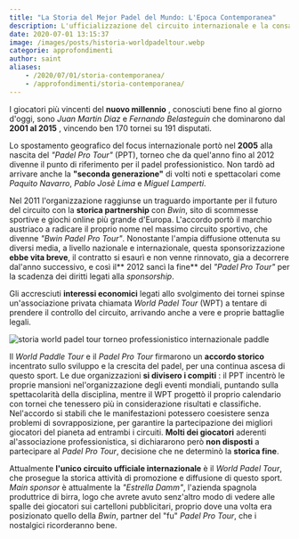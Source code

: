 ```yaml
---
title: "La Storia del Mejor Padel del Mundo: L'Epoca Contemporanea"
description: L'ufficializzazione del circuito internazionale e la consacrazione a sport professionistico.
date: 2020-07-01 13:15:37
image: /images/posts/historia-worldpadeltour.webp
categorie: approfondimenti
author: saint
aliases:
    - /2020/07/01/storia-contemporanea/
    - /approfondimenti/storia-contemporanea/
---
```


I giocatori più vincenti del **nuovo millennio** , conosciuti bene fino al giorno d'oggi, sono _Juan Martin Diaz_ e _Fernando Belasteguin_ che dominarono dal **2001 al 2015** , vincendo ben 170 tornei su 191 disputati.

Lo spostamento geografico del focus internazionale portò nel **2005** alla nascita del _"Padel Pro Tour"_ (PPT), torneo che da quel'anno fino al 2012 divenne il punto di riferimento per il padel professionistico. Non tardò ad arrivare anche la **"seconda generazione"** di volti noti e spettacolari come _Paquito Navarro_, _Pablo Josè Lima_ e _Miguel Lamperti_.

Nel 2011 l'organizzazione raggiunse un traguardo importante per il futuro del circuito con la **storica partnership** con _Bwin_, sito di scommesse sportive e giochi online più grande d'Europa. L'accordo portò il marchio austriaco a radicare il proprio nome nel massimo circuito sportivo, che divenne _"Bwin Padel Pro Tour"_. Nonostante l'ampia diffusione ottenuta su diversi media, a livello nazionale e internazionale, questa sponsorizzazione **ebbe vita breve**, il contratto si esaurì e non venne rinnovato, gia a decorrere dal'anno successivo, e così il** 2012 sancì la fine** del _"Padel Pro Tour"_ per la scadenza dei diritti legati alla _sponsorship_.

Gli accresciuti **interessi economici** legati allo svolgimento dei tornei spinse un'associazione privata chiamata _World Padel Tour_ (WPT) a tentare di prendere il controllo del circuito, arrivando anche a vere e proprie battaglie legali.

![storia world padel tour torneo professionistico internazionale paddle](/images/posts/historia-propadeltour.webp)

Il _World Paddle Tour_ e il _Padel Pro Tour_ firmarono un **accordo storico** incentrato sullo sviluppo e la crescita del padel, per una continua ascesa di questo sport. Le due organizzazioni **si divisero i compiti** : il PPT incentrò le proprie mansioni nel'organizzazione degli eventi mondiali, puntando sulla spettacolarità della disciplina, mentre il WPT progettò il proprio calendario con tornei che tenessero più in considerazione risultati e classifiche. Nel'accordo si stabilì che le manifestazioni potessero coesistere senza problemi di sovrapposizione, per garantire la partecipazione dei migliori giocatori del pianeta ad entrambi i circuiti. **Molti dei giocatori** aderenti al'associazione professionistica, si dichiararono però **non disposti** a partecipare al _Padel Pro Tour_, decisione che ne determinò la **storica fine**.

Attualmente **l'unico circuito ufficiale internazionale** è il _World Padel Tour_, che prosegue la storica attività di promozione e diffusione di questo sport. _Main sponsor_ è attualmente la _"Estrella Damm"_, l'azienda spagnola produttrice di birra, logo che avrete avuto senz'altro modo di vedere alle spalle dei giocatori sui cartelloni pubblicitari, proprio dove una volta era posizionato quello della _Bwin_, partner del "fu" _Padel Pro Tour_, che i nostalgici ricorderanno bene.